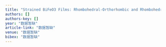 ```yaml
---
title: "Strained BiFeO3 Films: Rhombohedral-Orthorhombic and Rhombohedral-Tetragonal Phase Transitions. Part II: Film Growth by Molecular-Beam Epitaxy"
authors: []
authors-key: []
year: "数据暂缺"
article-link: "数据暂缺"
venue: "数据暂缺"
bibex: "数据暂缺"
---
```

